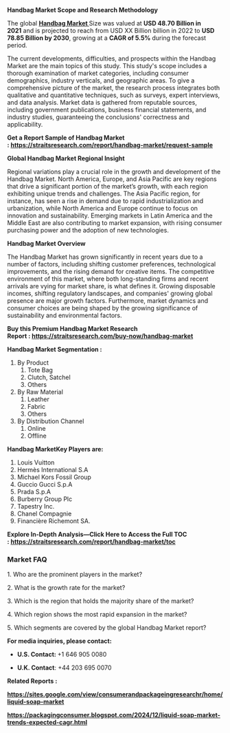 <p><strong>Handbag Market Scope and Research Methodology</strong></p>
<p>The global <strong><a href="https://straitsresearch.com/report/handbag-market">Handbag Market </a></strong>Size was valued at&nbsp;<strong>USD 48.70 Billion in 2021</strong>&nbsp;and is projected to reach from&nbsp;USD XX Billion&nbsp;billion in 2022&nbsp;to&nbsp;<strong>USD 78.85 Billion by 2030</strong>, growing at a&nbsp;<strong>CAGR of 5.5%&nbsp;</strong>during the forecast period.</p>
<p>The current developments, difficulties, and prospects within the Handbag Market are the main topics of this study. This study's scope includes a thorough examination of market categories, including consumer demographics, industry verticals, and geographic areas. To give a comprehensive picture of the market, the research process integrates both qualitative and quantitative techniques, such as surveys, expert interviews, and data analysis. Market data is gathered from reputable sources, including government publications, business financial statements, and industry studies, guaranteeing the conclusions' correctness and applicability.</p>
<p><strong>Get a Report Sample of&nbsp;Handbag Market :&nbsp;<a href="https://straitsresearch.com/report/handbag-market/request-sample">https://straitsresearch.com/report/handbag-market/request-sample</a>&nbsp;</strong></p>
<p><strong>Global Handbag Market Regional Insight</strong></p>
<p>Regional variations play a crucial role in the growth and development of the Handbag Market. North America, Europe, and Asia Pacific are key regions that drive a significant portion of the market&rsquo;s growth, with each region exhibiting unique trends and challenges. The Asia Pacific region, for instance, has seen a rise in demand due to rapid industrialization and urbanization, while North America and Europe continue to focus on innovation and sustainability. Emerging markets in Latin America and the Middle East are also contributing to market expansion, with rising consumer purchasing power and the adoption of new technologies.</p>
<p><strong>Handbag Market&nbsp;Overview</strong></p>
<p>The Handbag Market has grown significantly in recent years due to a number of factors, including shifting customer preferences, technological improvements, and the rising demand for creative items. The competitive environment of this market, where both long-standing firms and recent arrivals are vying for market share, is what defines it. Growing disposable incomes, shifting regulatory landscapes, and companies' growing global presence are major growth factors. Furthermore, market dynamics and consumer choices are being shaped by the growing significance of sustainability and environmental factors.</p>
<p><strong>Buy this Premium&nbsp;Handbag Market Research Report&nbsp;:&nbsp;<a href="https://straitsresearch.com/buy-now/handbag-market"><u>https://straitsresearch.com/buy-now/handbag-market</u></a></strong></p>
<p><strong>Handbag Market&nbsp;Segmentation :&nbsp;</strong></p>
<ol>
<li>By Product
<ol>
<li>Tote Bag</li>
<li>Clutch, Satchel</li>
<li>Others&nbsp;</li>
</ol>
</li>
<li>By Raw Material
<ol>
<li>Leather</li>
<li>Fabric</li>
<li>Others&nbsp;</li>
</ol>
</li>
<li>By Distribution Channel
<ol>
<li>Online&nbsp;</li>
<li>Offline</li>
</ol>
</li>
</ol>
<p><strong>Handbag MarketKey Players are:</strong></p>
<ol>
<li>Louis Vuitton</li>
<li>Herm&egrave;s International S.A</li>
<li>Michael Kors Fossil Group</li>
<li>Guccio Gucci S.p.A</li>
<li>Prada S.p.A</li>
<li>Burberry Group Plc</li>
<li>Tapestry Inc.</li>
<li>Chanel Compagnie</li>
<li>Financi&egrave;re Richemont SA.</li>
</ol>
<p><strong>Explore In-Depth Analysis&mdash;Click Here to Access the Full TOC :&nbsp;<a href="https://straitsresearch.com/report/handbag-market/toc">https://straitsresearch.com/report/handbag-market/toc</a>&nbsp;</strong></p>
<h3>Market FAQ</h3>
<p>1. Who are the prominent players in the market?</p>
<p>2. What is the growth rate for the market?</p>
<p>3. Which is the region that holds the majority share of the market?</p>
<p>4. Which region shows the most rapid expansion in the market?</p>
<p>5. Which segments are covered by the global&nbsp;Handbag Market report?</p>
<p><strong>For media inquiries, please contact:</strong></p>
<ul>
<li><strong>U.S. Contact:&nbsp;</strong>+1 646 905 0080</li>
</ul>
<ul>
<li><strong>U.K. Contact</strong>: +44 203 695 0070</li>
</ul>
<p><strong>Related Reports :&nbsp;</strong></p>
<p><strong><a href="https://sites.google.com/view/consumerandpackageingresearchr/home/liquid-soap-market">https://sites.google.com/view/consumerandpackageingresearchr/home/liquid-soap-market</a></strong></p>
<p><strong><a href="https://packagingconsumer.blogspot.com/2024/12/liquid-soap-market-trends-expected-cagr.html">https://packagingconsumer.blogspot.com/2024/12/liquid-soap-market-trends-expected-cagr.html</a><br /></strong></p>
